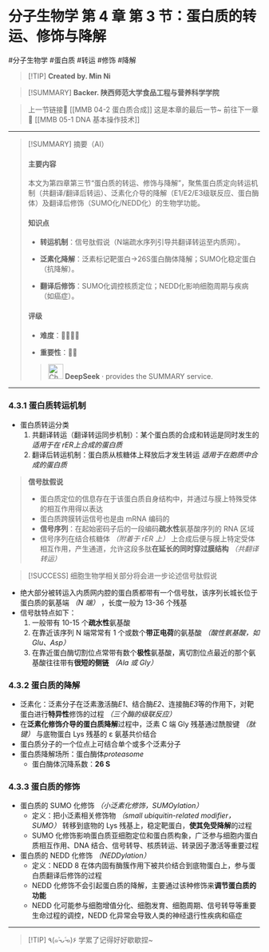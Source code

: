 # 分子生物学 第 4 章 第 3 节：蛋白质的转运、修饰与降解
#分子生物学 #蛋白质 #转运 #修饰 #降解

> [!TIP] **Created by. Min Ni**

> [!SUMMARY] **Backer. 陕西师范大学食品工程与营养科学学院**

> 上一节链接🔗 [[MMB 04-2 蛋白质合成]]
> 这是本章的最后一节~
> 前往下一章🚀 [[MMB 05-1 DNA 基本操作技术]]

---

> [!SUMMARY] 摘要（AI）
> 
> #### 主要内容
> 
> 本文为第四章第三节“蛋白质的转运、修饰与降解”，聚焦蛋白质定向转运机制（共翻译/翻译后转运）、泛素化介导的降解（E1/E2/E3级联反应、蛋白酶体）及翻译后修饰（SUMO化/NEDD化）的生物学功能。
> 
> #### 知识点
> 
> - **转运机制**：信号肽假说（N端疏水序列引导共翻译转运至内质网）。
>     
> - **泛素化降解**：泛素标记靶蛋白→26S蛋白酶体降解；SUMO化稳定蛋白（抗降解）。
>     
> - **翻译后修饰**：SUMO化调控核质定位；NEDD化影响细胞周期与疾病（如癌症）。
>     
> 
> #### 评级
> 
> - **难度**：🌿🌿🌿🌿
>     
> - **重要性**：🌟🌟
> 
>><img src="https://img.icons8.com/?size=100&id=YWOidjGxCpFW&format=png&color=000000" alt="ChatGPT Icon" width="30" height="30" style="margin-bottom: -7px;"> **DeepSeek** · provides the SUMMARY service.

---
### 4.3.1 蛋白质转运机制
- 蛋白质转运分类
	1. 共翻译转运（翻译转运同步机制）：某个蛋白质的合成和转运是同时发生的 *适用于在 rER上合成的蛋白质*
	2. 翻译后转运机制：蛋白质从核糖体上释放后才发生转运 *适用于在胞质中合成的蛋白质*

> **信号肽假说**
> - 蛋白质定位的信息存在于该蛋白质自身结构中，并通过与膜上特殊受体的相互作用得以表达
> - 蛋白质跨膜转运信号也是由 mRNA 编码的
> - **信号序列**：在起始密码子后的一段编码**疏水性**氨基酸序列的 RNA 区域
> - 信号序列在结合核糖体 *（附着于 rER 上）* 上合成后便与膜上特定受体相互作用，产生通道，允许这段多肽**在延长的同时穿过膜结构** *（共翻译转运）*

> [!SUCCESS] 细胞生物学相关部分将会进一步论述信号肽假说

- 绝大部分被转运入内质网内腔的蛋白质都带有一个信号肽，该序列长城长位于蛋白质的氨基端 *（N 端）* ，长度一般为 13-36 个残基
- 信号肽特点如下：
	1. 一般带有 10-15 个**疏水性**氨基酸
	2. 在靠近该序列 N 端常常有 1 个或数个**带正电荷**的氨基酸 *（酸性氨基酸，如 Glu、Asp）*
	3. 在靠近蛋白酶切割位点常带有数个**极性**氨基酸，离切割位点最近的那个氨基酸往往带有**很短的侧链** *（Ala 或 Gly）*

### 4.3.2 蛋白质的降解
- 泛素化：泛素分子在泛素激活酶*E1*、结合酶*E2*、连接酶*E3*等的作用下，对靶蛋白进行**特异性**修饰的过程 *（三个酶的级联反应）*
- 在**泛素化修饰介导的蛋白质降解**过程中，泛素 C 端 Gly 残基通过酰胺键 *（肽键）* 与底物蛋白 Lys 残基的 ε 氨基共价结合
- 蛋白质分子的一个位点上可结合单个或多个泛素分子
- 蛋白质降解场所：蛋白酶体*proteasome*
	- 蛋白酶体沉降系数：**26 S**

### 4.3.3 蛋白质的修饰
- 蛋白质的 SUMO 化修饰 *（小泛素化修饰，SUMOylation）*
	- 定义：把小泛素相关修饰物 *（small ubiquitin-related modifier，SUMO）* 转移到底物的 Lys 残基上，稳定靶蛋白，**使其免受降解**的过程
	- SUMO 化修饰影响蛋白质亚细胞定位和蛋白质构象，广泛参与细胞内蛋白质相互作用、DNA 结合、信号转导、核质转运、转录因子激活等重要过程
- 蛋白质的 NEDD 化修饰 *（NEDDylation）*
	- 定义：NEDD 8 在体内固有酶簇作用下被共价结合到底物蛋白上，参与蛋白质翻译后修饰的过程
	- NEDD 化修饰不会引起蛋白质的降解，主要通过该种修饰来**调节蛋白质的功能**
	- NEDD 化可能参与细胞增值分化、细胞发育、细胞周期、信号转导等重要生命过程的调控，NEDD 化异常会导致人类的神经退行性疾病和癌症

---
> [!TIP] ٩(๑˃̵ᴗ˂̵๑)۶ 学累了记得好好歇歇捏~

